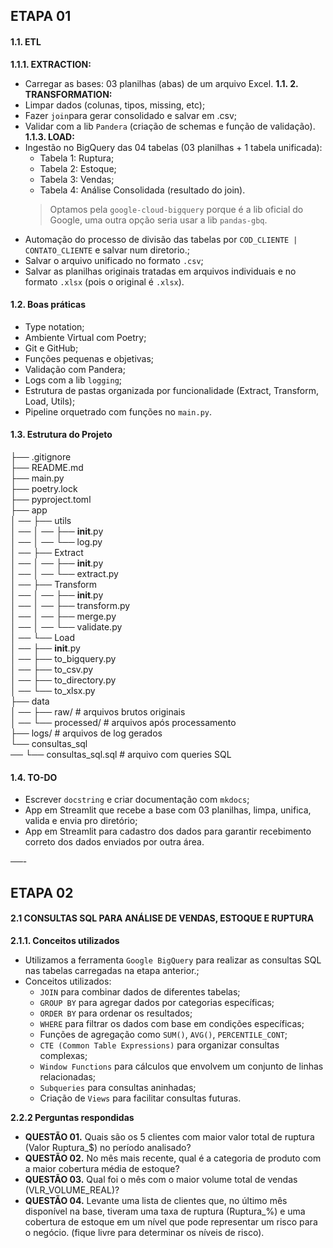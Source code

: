 ## **ETAPA 01**

#### **1.1. ETL**
**1.1.1. EXTRACTION:**
- Carregar as bases: $03$ planilhas (abas) de um arquivo Excel. 
**1.1. 2. TRANSFORMATION:**
- Limpar dados (colunas, tipos, missing, etc);
- Fazer `join`para gerar consolidado e salvar em .csv;
- Validar com a lib `Pandera` (criação de schemas e função de validação).
**1.1.3. LOAD:**
- Ingestão no BigQuery das $04$ tabelas ($03$ planilhas + 1 tabela unificada):
    - Tabela 1: Ruptura;
    - Tabela 2: Estoque;
    - Tabela 3: Vendas;
    - Tabela 4: Análise Consolidada (resultado do join).
    > Optamos pela `google-cloud-bigquery` porque é a lib oficial do Google, uma outra opção seria usar a lib `pandas-gbq`.
- Automação do processo de divisão das tabelas por `COD_CLIENTE | CONTATO_CLIENTE` e salvar num diretorio.;
- Salvar o arquivo unificado no formato `.csv`;
- Salvar as planilhas originais tratadas em arquivos individuais e no formato `.xlsx` (pois o original é `.xlsx`).

#### **1.2. Boas práticas**  
- Type notation;  
- Ambiente Virtual com Poetry;  
- Git e GitHub;  
- Funções pequenas e objetivas;  
- Validação com Pandera;  
- Logs com a lib `logging`;
- Estrutura de pastas organizada por funcionalidade (Extract, Transform, Load, Utils);
- Pipeline orquetrado com funções no `main.py`.

#### **1.3. Estrutura do Projeto**
├── .gitignore  
├── README.md  
├── main.py  
├── poetry.lock  
├── pyproject.toml  
├── app  
│ ── ├── utils  
│ ── │ ── ├── __init__.py  
│ ── │ ── └── log.py  
│ ── ├── Extract  
│ ── │ ── ├── __init__.py  
│ ── │ ── └── extract.py  
│ ── ├── Transform  
│ ── │ ── ├── __init__.py  
│ ── │ ── ├── transform.py  
│ ── │ ── ├── merge.py  
│ ── │ ── └── validate.py  
│ ── └── Load  
│ ──     ├── __init__.py  
│ ──     ├── to_bigquery.py  
│ ──     ├── to_csv.py  
│ ──     ├── to_directory.py  
│ ──     └── to_xlsx.py  
├── data  
│ ── ├── raw/                 # arquivos brutos originais  
│ ── └── processed/           # arquivos após processamento  
├── logs/                     # arquivos de log gerados  
└── consultas_sql  
   ── └── consultas_sql.sql   # arquivo com queries SQL

#### **1.4. TO-DO**
- Escrever `docstring` e criar documentação com `mkdocs`;
- App em Streamlit que recebe a base com $03$ planilhas, limpa, unifica, valida e envia pro diretório;
- App em Streamlit para cadastro dos dados para garantir recebimento correto dos dados enviados por outra área.

──-

## **ETAPA 02**

#### **2.1 CONSULTAS SQL PARA ANÁLISE DE VENDAS, ESTOQUE E RUPTURA**  

**2.1.1. Conceitos utilizados**
- Utilizamos a ferramenta `Google BigQuery` para realizar as consultas SQL nas tabelas carregadas na etapa anterior.;
- Conceitos utilizados:
    - `JOIN` para combinar dados de diferentes tabelas;
    - `GROUP BY` para agregar dados por categorias específicas;
    - `ORDER BY` para ordenar os resultados;
    - `WHERE` para filtrar os dados com base em condições específicas;
    - Funções de agregação como `SUM()`, `AVG()`, `PERCENTILE_CONT`;
    - `CTE (Common Table Expressions)` para organizar consultas complexas;
    - `Window Functions` para cálculos que envolvem um conjunto de linhas relacionadas;
    - `Subqueries` para consultas aninhadas;
    - Criação de `Views` para facilitar consultas futuras.

**2.2.2 Perguntas respondidas**
- **QUESTÃO 01.** Quais são os 5 clientes com maior valor total de ruptura (Valor Ruptura_$) no período analisado?
- **QUESTÃO 02.** No mês mais recente, qual é a categoria de produto com a maior cobertura média de estoque?
- **QUESTÃO 03.** Qual foi o mês com o maior volume total de vendas (VLR_VOLUME_REAL)?
- **QUESTÃO 04.** Levante uma lista de clientes que, no último mês disponível na base, tiveram uma taxa de ruptura (Ruptura_%) e uma cobertura de estoque em um nível que pode representar um risco para o negócio. (fique livre para determinar os níveis de risco).